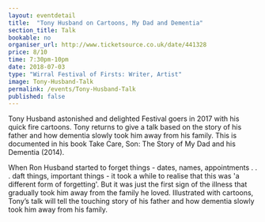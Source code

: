 ```yaml
---
layout: eventdetail
title:  "Tony Husband on Cartoons, My Dad and Dementia"
section_title: Talk
bookable: no
organiser_url: http://www.ticketsource.co.uk/date/441328
price: 8/10
time: 7:30pm-10pm
date: 2018-07-03
type: "Wirral Festival of Firsts: Writer, Artist"
image: Tony-Husband-Talk
permalink: /events/Tony-Husband-Talk
published: false
---
```


Tony Husband astonished and delighted Festival goers in 2017 with his quick fire cartoons. Tony returns to give a talk based on the story of his father and how dementia slowly took him away from his family. This is documented in his book Take Care, Son: The Story of My Dad and his Dementia (2014).

When Ron Husband started to forget things - dates, names, appointments . . . daft things, important things - it took a while to realise that this was 'a different form of forgetting'. But it was just the first sign of the illness that gradually took him away from the family he loved. Illustrated with cartoons, Tony’s talk will tell the touching story of his father and how dementia slowly took him away from his family.
